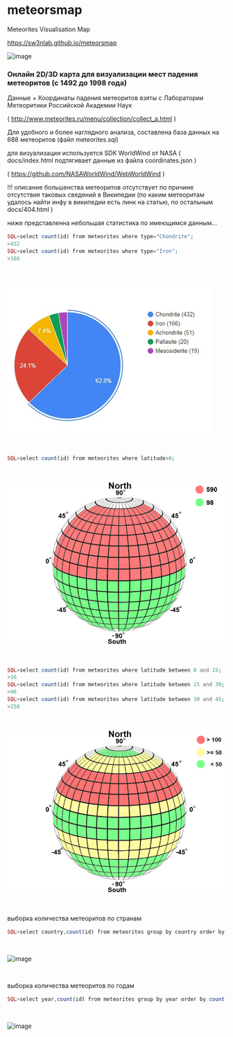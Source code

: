 # meteorsmap
Meteorites Visualisation Map

https://sw3nlab.github.io/meteorsmap

![image](https://raw.githubusercontent.com/sw3nlab/meteorsmap/main/arizona.gif)

### Онлайн 2D/3D карта для визуализации мест падения метеоритов (с 1492 до 1998 года) 

Данные + Координаты падения метеоритов взяты с Лаборатории Метеоритики Российской Академии Наук

( http://www.meteorites.ru/menu/collection/collect_a.html )


Для удобного и более наглядного анализа, составлена база данных на 688 метеоритов (файл meteorites.sql)


для визуализации используется SDK WorldWind от NASA ( docs/index.html подтягивает данные из файла coordinates.json )

( https://github.com/NASAWorldWind/WebWorldWind )



!!! описание большенства метеоритов отсутствует по причине отсутствия таковых сведений в Википедии 
(по каким метеоритам удалось найти инфу в википедии есть линк на статью, по остальным docs/404.html )

ниже представленна небольшая статистика по имеющимся данным...<br/>
```php
SQL>select count(id) from meteorites where type="Chondrite";
>432
SQL>select count(id) from meteorites where type="Iron";
>166
```
<br/>

![image](https://raw.githubusercontent.com/sw3nlab/meteorsmap/main/type.jpg)

<br/>

```php
SQL>select count(id) from meteorites where latitude>0;
```
<br/>

![image](https://raw.githubusercontent.com/sw3nlab/meteorsmap/main/NS.png)

<br/>

```php
SQL>select count(id) from meteorites where latitude between 0 and 15;
>16
SQL>select count(id) from meteorites where latitude between 15 and 30;
>96
SQL>select count(id) from meteorites where latitude between 30 and 45;
>250
```
<br/>

![image](https://raw.githubusercontent.com/sw3nlab/meteorsmap/main/total.png)

<br/>

выборка количества метеоритов по странам

```php
SQL>select country,count(id) from meteorites group by country order by count(id) desc ;
```

<br/>

![image](https://raw.githubusercontent.com/sw3nlab/meteorsmap/main/Country.png)

<br/>

выборка количества метеоритов по годам

```php
SQL>select year,count(id) from meteorites group by year order by count(id) desc ;
```

<br/>

![image](https://raw.githubusercontent.com/sw3nlab/meteorsmap/main/.png)
